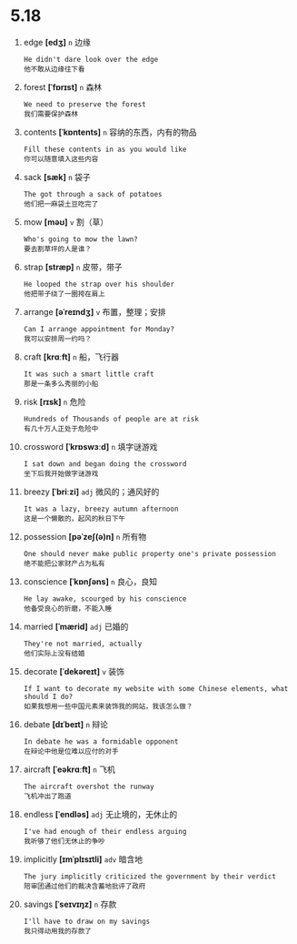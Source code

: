 # 5.18

1. edge **[edʒ]** `n` 边缘

   ```
   He didn't dare look over the edge
   他不敢从边缘往下看
   ```

2. forest **[ˈfɒrɪst]** `n` 森林

   ```
   We need to preserve the forest
   我们需要保护森林
   ```

3. contents **[ˈkɒntents]** `n` 容纳的东西，内有的物品

   ```
   Fill these contents in as you would like
   你可以随意填入这些内容
   ```

4. sack **[sæk]** `n` 袋子

   ```
   The got through a sack of potatoes
   他们把一麻袋土豆吃完了
   ```

5. mow **[məʊ]** `v` 割（草）

   ```
   Who's going to mow the lawn?
   要去割草坪的人是谁？
   ```

6. strap **[stræp]** `n` 皮带，带子

   ```
   He looped the strap over his shoulder
   他把带子绕了一圈挎在肩上
   ```

7. arrange **[əˈreɪndʒ]** `v` 布置，整理；安排

   ```
   Can I arrange appointment for Monday?
   我可以安排周一约吗？
   ```

8. craft **[krɑːft]** `n` 船，飞行器

   ```
   It was such a smart little craft
   那是一条多么秀丽的小船
   ```

9. risk **[rɪsk]** `n` 危险

   ```
   Hundreds of Thousands of people are at risk
   有几十万人正处于危险中
   ```

10. crossword **[ˈkrɒswɜːd]** `n` 填字谜游戏

    ```
    I sat down and began doing the crossword
    坐下后我开始做字谜游戏
    ```

11. breezy **[ˈbriːzi]** `adj` 微风的；通风好的

    ```
    It was a lazy, breezy autumn afternoon
    这是一个懒散的，起风的秋日下午
    ```

12. possession **[pəˈzeʃ(ə)n]** `n` 所有物

    ```
    One should never make public property one's private possession
    绝不能把公家财产占为私有
    ```

13. conscience **[ˈkɒnʃəns]** `n` 良心，良知

    ```
    He lay awake, scourged by his conscience
    他备受良心的折磨，不能入睡
    ```

14. married **[ˈmærid]** `adj` 已婚的

    ```
    They're not married, actually
    他们实际上没有结婚
    ```

15. decorate **[ˈdekəreɪt]** `v` 装饰

    ```
    If I want to decorate my website with some Chinese elements, what should I do?
    如果我想用一些中国元素来装饰我的网站，我该怎么做？
    ```

16. debate **[dɪˈbeɪt]** `n` 辩论

    ```
    In debate he was a formidable opponent
    在辩论中他是位难以应付的对手
    ```

17. aircraft **[ˈeəkrɑːft]** `n` 飞机

    ```
    The aircraft overshot the runway
    飞机冲出了跑道
    ```

18. endless **[ˈendləs]** `adj` 无止境的，无休止的

    ```
    I've had enough of their endless arguing
    我听够了他们无休止的争吵
    ```

19. implicitly **[ɪmˈplɪsɪtli]** `adv` 暗含地

    ```
    The jury implicitly criticized the government by their verdict
    陪审团通过他们的裁决含蓄地批评了政府
    ```

20. savings **[ˈseɪvɪŋz]** `n` 存款
    ```
    I'll have to draw on my savings
    我只得动用我的存款了
    ```
